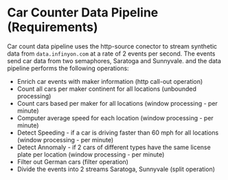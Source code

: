 # Car Counter Data Pipeline (Requirements)

Car count data pipeline uses the http-source conector to stream synthetic data from `data.infinyon.com` at a rate of 2 events per second. The events send car data from two semaphores, Saratoga and Sunnyvale. and the data pipeline performs the following operations:

* Enrich car events with maker information (http call-out operation)
* Count all cars per maker continent for all locations (unbounded processing)
* Count cars based per maker for all locations (window processing - per minute)
* Computer average speed for each location (window processing - per minute)
* Detect Speeding - if a car is driving faster than 60 mph for all locations (window processing - per minute)
* Detect Annomaly - if 2 cars of different types have the same license plate per location (window processing - per minute)
* Filter out German cars (filter operation)
* Divide the events into 2 streams Saratoga, Sunnyvale (split operation)

